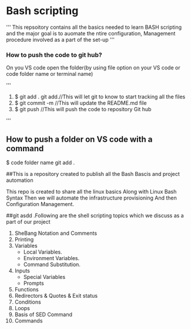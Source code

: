 # Bash scripting

'''
This repsoitory contains all the basics needed to learn BASH scripting and the major goal is to auomate the ntire configuration, Management procedure involved as a part of the set-up
'''


### How to push the code to git hub?

On you VS code open the folder(by using file option on your VS code or code folder name or terminal name)

'''
 1. $ git add .                                    git add.//This will let git to know to start tracking all the files
 2. $ git commit -m                                //This will update the README.md file
 3. $ git push                                     //This will push the code to repository Git hub

'''

## How to push a folder on VS code with a command

  $ code folder name  git add .

##This is a repository created to publish all the Bash Bascis and project automation

This repo is created to share all the linux basics
Along with Linux Bash Syntax
Then we will automate the infrastructure provisioning
And then Configuration Management.

##git asdd .Following are the shell scripting topics which we discuss as a part of our project
1. SheBang Notation and Comments
2. Printing
3. Variables
    - Local Variables.
    - Environment Variables.
    - Command Substitution.
4. Inputs
    - Special Variables
    - Prompts
5. Functions
6. Redirectors & Quotes & Exit status 
7. Conditions
8. Loops
9. Basis of SED Command
10. Commands